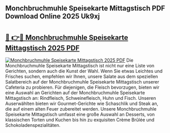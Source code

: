 ## Monchbruchmuhle Speisekarte Mittagstisch PDF Download Online 2025 Uk9xj

# <h2><a href="http://gc8dfrq.nevu.top/?p=Monchbruchmuhle+Speisekarte+Mittagstisch">🔗 👉🔴 Monchbruchmuhle Speisekarte Mittagstisch 2025 PDF</a></h2>

[![Monchbruchmuhle Speisekarte Mittagstisch 2025 PDF](https://i.imgur.com/dBaPXMq.png)](http://gc8dfrq.nevu.top/?p=Monchbruchmuhle+Speisekarte+Mittagstisch)
Die Monchbruchmuhle Speisekarte Mittagstisch ist nicht nur eine Liste von Gerichten, sondern auch die Kunst der Wahl. Wenn Sie etwas Leichtes und Frisches suchen, empfehlen wir Ihnen, unsere Salate aus dem speziellen Salatbereich auf der Monchbruchmuhle Speisekarte Mittagstisch unserer Cafeteria zu probieren. Für diejenigen, die Fleisch bevorzugen, bieten wir eine Auswahl an Gerichten auf der Monchbruchmuhle Speisekarte Mittagstisch an: Rindfleisch, Schweinefleisch, Huhn und Fisch. Unseren Auserwählten bieten wir Gourmet-Gerichte wie Schaschlik und Steak an, die auf einem alten Feuer zubereitet werden. Unsere Monchbruchmuhle Speisekarte Mittagstisch umfasst eine große Auswahl an Desserts, von klassischen Torten und Kuchen bis hin zu exquisiten Crème Brûlée und Schokoladenspezialitäten.

